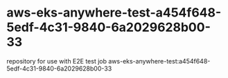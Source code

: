 # aws-eks-anywhere-test-a454f648-5edf-4c31-9840-6a2029628b00-33
repository for use with E2E test job aws-eks-anywhere-test:a454f648-5edf-4c31-9840-6a2029628b00-33
